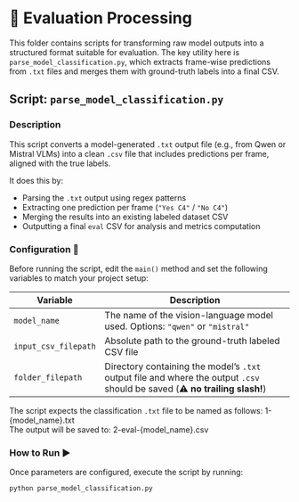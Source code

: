 # 🧪 Evaluation Processing
This folder contains scripts for transforming raw model outputs into a structured format suitable for evaluation. The key utility here is `parse_model_classification.py`, which extracts frame-wise predictions from `.txt` files and merges them with ground-truth labels into a final CSV.

## Script: `parse_model_classification.py`

### Description

This script converts a model-generated `.txt` output file (e.g., from Qwen or Mistral VLMs) into a clean `.csv` file that includes predictions per frame, aligned with the true labels.

It does this by:
- Parsing the `.txt` output using regex patterns
- Extracting one prediction per frame (`"Yes C4"` / `"No C4"`)
- Merging the results into an existing labeled dataset CSV
- Outputting a final `eval` CSV for analysis and metrics computation

### Configuration 🔧

Before running the script, edit the `main()` method and set the following variables to match your project setup:

| Variable | Description |
|----------|-------------|
| `model_name` | The name of the vision-language model used. Options: `"qwen"` or `"mistral"` |
| `input_csv_filepath` | Absolute path to the ground-truth labeled CSV file |
| `folder_filepath` | Directory containing the model’s `.txt` output file and where the output `.csv` should be saved (⚠️ **no trailing slash!**) |

The script expects the classification `.txt` file to be named as follows: 1-{model_name}.txt
<br>
The output will be saved to: 2-eval-{model_name}.csv


### How to Run ▶️ 

Once parameters are configured, execute the script by running:

```
python parse_model_classification.py
```
